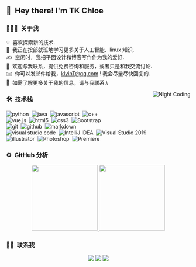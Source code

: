 ## 👋 &nbsp;Hey there! I'm TK Chloe

### 👨🏻‍💻 &nbsp;关于我

💡 &nbsp;喜欢探索新的技术.\
🌱 &nbsp;我正在按部就班地学习更多关于人工智能、linux 知识.\
✍️ &nbsp;空闲时，我把平面设计和博客写作作为我的爱好.\
💬 &nbsp;欢迎与我联系，提供免费咨询和服务，或者只是和我交流讨论.\
✉️ &nbsp;你可以发邮件给我，klyinT@qq.com ! 我会尽量尽快回复的.\
📄 &nbsp;如需了解更多关于我的信息，请与我联系.\

<img alt="Night Coding" src="https://www.helloimg.com/images/2020/09/05/Night-Coding672dc42c111ea58e.gif" align="right"/>

### 🛠 &nbsp;技术栈

![python](https://img.shields.io/badge/-Python-333333?style=flat&logo=python)&nbsp;
![java](https://img.shields.io/badge/-java-333333?style=flat&logo=java)&nbsp;
![javascript](https://img.shields.io/badge/-javascript-333333?style=flat&logo=javascript)&nbsp;
![c++](https://img.shields.io/badge/-C++-333333?style=flat&logo=C%2B%2B&logoColor=00599C)&nbsp;\
![vue.js](https://img.shields.io/badge/-vue.js-333333?style=flat&logo=vue.js)&nbsp;
![html5](https://img.shields.io/badge/-html5-333333?style=flat&logo=html5)&nbsp;
![css3](https://img.shields.io/badge/-css3-333333?style=flat&logo=css3&logoColor=1572B6)&nbsp;
![Bootstrap](https://img.shields.io/badge/-Bootstrap-333333?style=flat&logo=Bootstrap&logoColor=563D7C)&nbsp;\
![git](https://img.shields.io/badge/-git-333333?style=flat&logo=git)&nbsp;
![github](https://img.shields.io/badge/-github-333333?style=flat&logo=github)&nbsp;
![markdown](https://img.shields.io/badge/-markdown-333333?style=flat&logo=markdown)&nbsp;\
![visual studio code](https://img.shields.io/badge/-Visual%20Studio%20Code-333333?style=flat&logo=visual-studio-code&logoColor=007ACC)&nbsp;
![IntelliJ IDEA](https://img.shields.io/badge/-IntelliJ%20IDEA-333333?style=flat&logo=IntelliJ%20IDEA&logoColor=000000)&nbsp;
![Visual Studio 2019](https://img.shields.io/badge/-visual%20studio-333333?style=flat&logo=visual%20studio&logoColor=5C2D91)&nbsp;\
![illustrator](https://img.shields.io/badge/-illustrator-333333?style=flat&logo=adobe-illustrator&)&nbsp;
![Photoshop](https://img.shields.io/badge/-Photoshop-333333?style=flat&logo=adobe-photoshop)&nbsp;
![Premiere](https://img.shields.io/badge/-Premiere-333333?style=flat&logo=adobe-Premiere-Pro)&nbsp;

### ⚙️ &nbsp;GitHub 分析

<p align="center">
<a href="https://github.com/lokinT">
  <img height="180em" src="https://github-readme-stats-eight-theta.vercel.app/api?username=lokinT&show_icons=true&theme=vue-dark&include_all_commits=true&count_private=true" />
  <img height="180em" src="https://github-readme-stats-eight-theta.vercel.app/api/top-langs/?username=AVS1508&layout=compact&exclude_lang=java+r&theme=vue-dark" />
</a>
</p>

### 🤝🏻 &nbsp;联系我

<p align="center">
<a href="https://wpa.qq.com/msgrd?v=3&uin=2867374440&site=qq&menu=yes"><img src="https://img.shields.io/badge/-QQ-1769FF?style=flat-square&logo=tencent%20qq&logoColor=white"></a>
<a href="https://weibo.com/"><img src="https://img.shields.io/badge/-%E5%BE%AE%E5%8D%9A-fee797?style=flat-square&logo=sina%20weibo&logoColor=E6162D"></a>
<a href="mailto: KlyinT@qq.com；KlyinT@163.com；KlyinT@88.com"><img src="https://img.shields.io/badge/-Outlook-1769FF?style=flat-square&logo=microsoft%20outlook&logoColor=white"></a>
</p>
